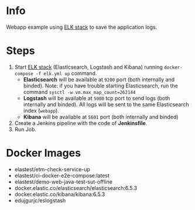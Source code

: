 Info
=====

Webapp example using [ELK stack](https://www.elastic.co/elk-stack) to save the application logs.

Steps
=====

1. Start [ELK stack](https://www.elastic.co/elk-stack) (Elasticsearch, Logstash and Kibana) running `docker-compose -f elk.yml up` command.
	- **Elasticsearch** will be available at `9200` port (both internally and binded). Note: if you have trouble starting Elasticsearch, run the command `sysctl -w vm.max_map_count=262144`
	- **Logstash** will be available at `5000` tcp port to send logs (both internally and binded). All logs will be sent to the same Elasticsearch index (`webapp`).
	- **Kibana** will be available at `5601` port (both internally and binded)
2. Create a Jenkins pipeline with the code of **Jenkinsfile**.
3. Run Job.

Docker Images
=============

- elastest/etm-check-service-up
- elastest/ci-docker-e2e-compose:latest
- elastest/demo-web-java-test-sut-offline
- docker.elastic.co/elasticsearch/elasticsearch:6.5.3
- docker.elastic.co/kibana/kibana:6.5.3
- edujgurjc/eslogstash
